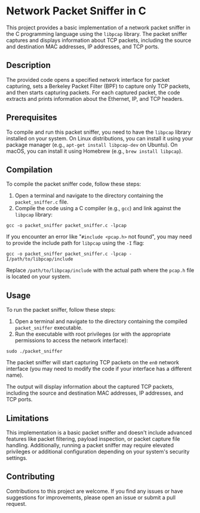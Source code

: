 
# Network Packet Sniffer in C

This project provides a basic implementation of a network packet sniffer in the C programming language using the `libpcap` library. The packet sniffer captures and displays information about TCP packets, including the source and destination MAC addresses, IP addresses, and TCP ports.

## Description

The provided code opens a specified network interface for packet capturing, sets a Berkeley Packet Filter (BPF) to capture only TCP packets, and then starts capturing packets. For each captured packet, the code extracts and prints information about the Ethernet, IP, and TCP headers.

## Prerequisites

To compile and run this packet sniffer, you need to have the `libpcap` library installed on your system. On Linux distributions, you can install it using your package manager (e.g., `apt-get install libpcap-dev` on Ubuntu). On macOS, you can install it using Homebrew (e.g., `brew install libpcap`).

## Compilation

To compile the packet sniffer code, follow these steps:

1. Open a terminal and navigate to the directory containing the `packet_sniffer.c` file.
2. Compile the code using a C compiler (e.g., `gcc`) and link against the `libpcap` library:

```
gcc -o packet_sniffer packet_sniffer.c -lpcap
```

If you encounter an error like "`#include <pcap.h>` not found", you may need to provide the include path for `libpcap` using the `-I` flag:

```
gcc -o packet_sniffer packet_sniffer.c -lpcap -I/path/to/libpcap/include
```

Replace `/path/to/libpcap/include` with the actual path where the `pcap.h` file is located on your system.

## Usage

To run the packet sniffer, follow these steps:

1. Open a terminal and navigate to the directory containing the compiled `packet_sniffer` executable.
2. Run the executable with root privileges (or with the appropriate permissions to access the network interface):

```
sudo ./packet_sniffer
```

The packet sniffer will start capturing TCP packets on the `en0` network interface (you may need to modify the code if your interface has a different name).

The output will display information about the captured TCP packets, including the source and destination MAC addresses, IP addresses, and TCP ports.

## Limitations

This implementation is a basic packet sniffer and doesn't include advanced features like packet filtering, payload inspection, or packet capture file handling. Additionally, running a packet sniffer may require elevated privileges or additional configuration depending on your system's security settings.

## Contributing

Contributions to this project are welcome. If you find any issues or have suggestions for improvements, please open an issue or submit a pull request.
